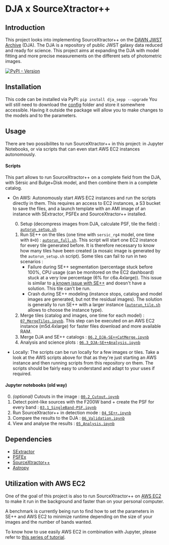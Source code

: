# DJA x SourceXtractor++

## Introduction

This project looks into implementing SourceXtractor++ on the [DAWN JWST Archive](https://dawn-cph.github.io/dja/) (DJA). The DJA is a repository of public JWST galaxy data reduced and ready for science. This project aims at expanding the DJA with model fitting and more precise measurements on the different sets of photometric images.

[![PyPI - Version](https://img.shields.io/pypi/v/dja_sepp)](https://pypi.org/project/dja-sepp/)


## Installation

This code can be installed via PyPI: ```pip install dja_sepp --upgrade```
You will still need to download the [config](config) folder and store it somewhere accessible. Having it outside the package will allow you to make changes to the models and to the parameters.

## Usage

There are two possibilites to run SourceXtractor++ in this project: in Jupyter Notebooks, or via scripts that can even start AWS EC2 instances autonomously.

#### Scripts
This part allows to run SourceXtractor++ on a complete field from the DJA, with Sérsic and Bulge+Disk model, and then combine them in a complete catalog. 

* On AWS: Autonomously start AWS EC2 instances and run the scripts directly in them. This requires an access to EC2 instances, a S3 bucket to save the files, and a launch template with an AMI image of an instance with SExtractor, PSFEx and SourceXtractor++ installed.
    
    0. Setup (decompress images from DJA, calculate PSF, tile the field) : [`autorun_setup.sh`](scripts/autorun_setup.sh)
    1. Run SE++ on the tiles (one time with `sersic_rg4` model, one time with `B+D`) : [`autorun_full.sh`](scripts/autorun_full.sh). This script will start one EC2 instance for every tile generated before. It is therefore necessary to know how many tiles have been created (a mosaic image is generated by the `autorun_setup.sh` script). Some tiles can fail to run in two scenarios : 
        * Failure during SE++ segmentation (percentage stuck before 100%, CPU usage (can be monitored on the EC2 dashboard) stuck at a very low percentage (6% for c6a.4xlarge)). This issue is similar to [a known issue with SE++](https://github.com/astrorama/SourceXtractorPlusPlus/discussions/554) and doesn't have a solution. This tile can't be run.
        * Crash during SE++ modeling (instance stops, catalog and model images are generated, but not the residual images). The solution is generally to run SE++ with a larger instance ([`autorun_tile.sh`](scripts/autorun_tile.sh) allows to choose the instance type).
    2. Merge tiles (catalog and images, one time for each model) : [`07_MergeTiles.ipynb`](notebooks/07_MergeTiles.ipynb). This step can be executed on an AWS EC2 instance (m5d.4xlarge) for faster files download and more available RAM.
    3. Merge DJA and SE++ catalogs : [`06.2_DJA-SE++CatMerge.ipynb`](notebooks/06.2_DJA-SE++CatMerge.ipynb)
    4. Analysis and science plots : [`06.3_DJA-SE++Analysis.ipynb`](notebooks/06.3_DJA-SE++Analysis.ipynb)
 
* Locally: The scripts can be run locally for a few images or tiles. Take a look at the AWS scripts above for that as they're just starting an AWS instance and then running scripts from this repository on them. The scripts should be fairly easy to understand and adapt to your uses if required.

#### Jupyter notebooks (old way)
0. *(optional)* Cutouts in the image : [`00.2_Cutout.ipynb`](notebooks/00.2_Cutout.ipynb)
1. Detect point-like sources with the F200W band + create the PSF for every band : [`03.1_SingleBand-PSF.ipynb`](notebooks/03.1_SingleBand-PSF.ipynb)
2. Run SourceXtractor++ in detection mode : [`04_SE++.ipynb`](notebooks/04_SE++.ipynb)
3. Compare the results to the DJA : [`06_Validation.ipynb`](notebooks/06_Validation.ipynb)
4. View and analyse the results : [`05_Analysis.ipynb`](notebooks/05_Analysis.ipynb)

## Dependencies

* [SExtractor](https://www.astromatic.net/software/sextractor/)
* [PSFEx](https://www.astromatic.net/software/psfex/)
* [SourceXtractor++](https://github.com/astrorama/SourceXtractorPlusPlus)
* [Astropy](https://www.astropy.org/index.html)

## Utilization with AWS EC2

One of the goal of this project is also to run SourceXtractor++ on [AWS EC2](https://aws.amazon.com/ec2/) to make it run in the background and faster than on your personal computer. 

A benchmark is currently being run to find how to set the parameters in SE++ and AWS EC2 to minimize runtime depending on the size of your images and the number of bands wanted.

To know how to use easily AWS EC2 in combination with Jupyter, please refer to [this series of tutorial](https://github.com/AstroAure/VSJupytEC2).
